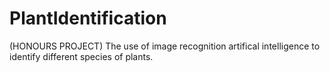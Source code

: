 # PlantIdentification
(HONOURS PROJECT) The use of image recognition artifical intelligence to identify different species of plants.
